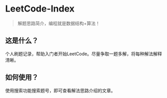 # LeetCode-Index

> 解题思路简介，编程就是数据结构+算法！

## 这是什么？

个人刷题记录，帮助入门者开始LeetCode。尽量争取一题多解，将每种解法解释清晰。

## 如何使用？

使用搜索功能搜索题号，即可查看解法思路介绍的文章。


